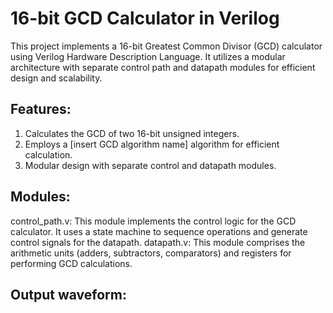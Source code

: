 # 16-bit GCD Calculator in Verilog
This project implements a 16-bit Greatest Common Divisor (GCD) calculator using Verilog Hardware Description Language. It utilizes a modular architecture with separate control path and datapath modules for efficient design and scalability.
## Features:
1. Calculates the GCD of two 16-bit unsigned integers.
2. Employs a [insert GCD algorithm name] algorithm for efficient calculation.
3. Modular design with separate control and datapath modules.
## Modules:
control_path.v: This module implements the control logic for the GCD calculator. It uses a state machine to sequence operations and generate control signals for the datapath.
datapath.v: This module comprises the arithmetic units (adders, subtractors, comparators) and registers for performing GCD calculations.
## Output waveform: 
